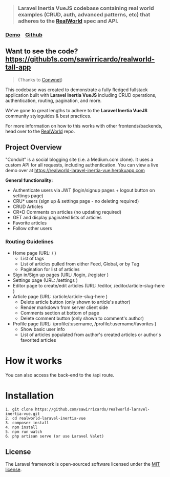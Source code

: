 > ### Laravel Inertia VueJS codebase containing real world examples (CRUD, auth, advanced patterns, etc) that adheres to the [RealWorld](https://github.com/gothinkster/realworld) spec and API.

### [Demo](https://github.com/sawirricardo/realworld-laravel-inertia-vue)&nbsp;&nbsp;&nbsp;&nbsp;[Github](https://realworld-laravel-inertia-vue.herokuapp.com/)

## Want to see the code? https://github1s.com/sawirricardo/realworld-tall-app

> (Thanks to [Conwnet](https://github.com/conwnet/github1s))

This codebase was created to demonstrate a fully fledged fullstack application built with **Laravel Inertia VueJS** including CRUD operations, authentication, routing, pagination, and more.

We've gone to great lengths to adhere to the **Laravel Inertia VueJS** community styleguides & best practices.

For more information on how to this works with other frontends/backends, head over to the [RealWorld](https://github.com/gothinkster/realworld) repo.

## Project Overview

"Conduit" is a social blogging site (i.e. a Medium.com clone). It uses a custom API for all requests, including authentication. You can view a live demo over at https://realworld-laravel-inertia-vue.herokuapp.com

**General functionality:**

-   Authenticate users via JWT (login/signup pages + logout button on settings page)
-   CRU\* users (sign up & settings page - no deleting required)
-   CRUD Articles
-   CR\*D Comments on articles (no updating required)
-   GET and display paginated lists of articles
-   Favorite articles
-   Follow other users

### Routing Guidelines

-   Home page (URL: / )
    -   List of tags
    -   List of articles pulled from either Feed, Global, or by Tag
    -   Pagination for list of articles
-   Sign in/Sign up pages (URL: /login, /register )
-   Settings page (URL: /settings )
-   Editor page to create/edit articles (URL: /editor, /editor/article-slug-here )
-   Article page (URL: /article/article-slug-here )
    -   Delete article button (only shown to article's author)
    -   Render markdown from server client side
    -   Comments section at bottom of page
    -   Delete comment button (only shown to comment's author)
-   Profile page (URL: /profile/:username, /profile/:username/favorites )
    -   Show basic user info
    -   List of articles populated from author's created articles or author's favorited articles

# How it works

You can also access the back-end to the /api route.

# Installation

```
1. git clone https://github.com/sawirricardo/realworld-laravel-inertia-vue.git
2. cd realworld-laravel-inertia-vue
3. composer install
4. npm install
5. npm run watch
6. php artisan serve (or use Laravel Valet)
```

## License

The Laravel framework is open-sourced software licensed under the [MIT license](https://opensource.org/licenses/MIT).
